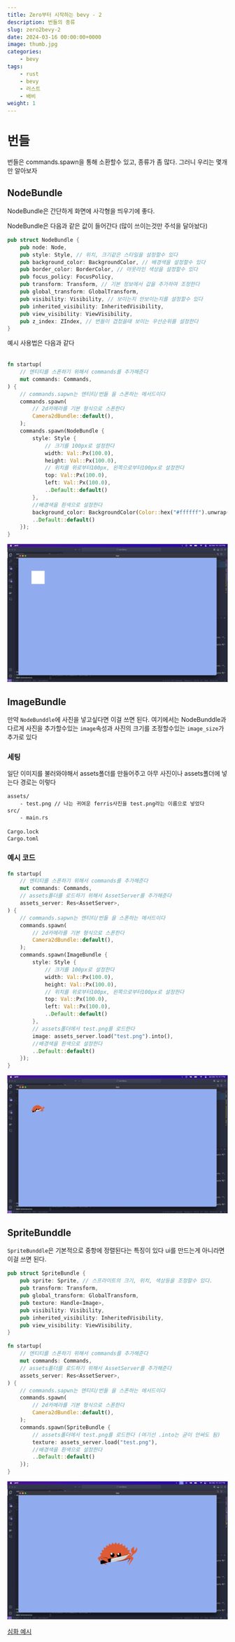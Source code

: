 ```yaml
---
title: Zero부터 시작하는 bevy - 2
description: 번들의 종류
slug: zero2bevy-2
date: 2024-03-16 00:00:00+0000
image: thumb.jpg
categories:
    - bevy
tags:
    - rust
    - bevy
    - 러스트
    - 배비
weight: 1
---
```


# 번들
번들은 commands.spawn을 통해 소환할수 있고, 종류가 좀 많다. 그러니 우리는 몇개만 알아보자

## NodeBundle
NodeBundle은 간단하게 화면에 사각형을 띄우기에 좋다.

NodeBundle은 다음과 같은 값이 들어간다 (많이 쓰이는것만 주석을 달아놨다)
```rs
pub struct NodeBundle {
    pub node: Node,
    pub style: Style, // 위치, 크기같은 스타일을 설정할수 있다
    pub background_color: BackgroundColor, // 배경색을 설정할수 있다
    pub border_color: BorderColor, // 아웃라인 색상을 설정할수 있다
    pub focus_policy: FocusPolicy,
    pub transform: Transform, // 기본 정보에서 값을 추가하여 조정한다
    pub global_transform: GlobalTransform,
    pub visibility: Visibility, // 보이는지 안보이는지를 설정할수 있다
    pub inherited_visibility: InheritedVisibility,
    pub view_visibility: ViewVisibility,
    pub z_index: ZIndex, // 번들이 겹첬을때 보이는 우선순위를 설정한다
}
```

예시 사용법은 다음과 같다

```rs

fn startup(
    // 엔티티를 스폰하기 위해서 commands를 추가해준다
    mut commands: Commands,
) {
    // commands.sapwn는 엔티티/번들 을 스폰하는 메서드이다
    commands.spawn(
        // 2d카메라를 기본 형식으로 스폰한다
        Camera2dBundle::default(),
    );
    commands.spawn(NodeBundle {
        style: Style {
            // 크기를 100px로 설정한다
            width: Val::Px(100.0),
            height: Val::Px(100.0),
            // 위치를 위로부터100px, 왼쪽으로부터100px로 설정한다
            top: Val::Px(100.0),
            left: Val::Px(100.0),
            ..Default::default()
        },
        //배경색을 흰색으로 설정한다
        background_color: BackgroundColor(Color::hex("#ffffff").unwrap()),
        ..Default::default()
    });
}
```
![실행화면](node_bunddle.png)

## ImageBundle
만약 `NodeBunddle`에 사진을 넣고싶다면 이걸 쓰면 된다.
여기에서는 NodeBunddle과 다르게 사진을 추가할수있는 `image`속성과 사진의 크기를 조정할수있는 `image_size`가 추가로 있다
### 세팅
일단 이미지를 불러와야해서 assets폴더를 만들어주고 아무 사진이나 assets폴더에 넣는다
경로는 이렇다
```
assets/
    - test.png // 나는 귀여운 ferris사진을 test.png라는 이름으로 넣었다
src/
    - main.rs

Cargo.lock
Cargo.toml
```

### 예시 코드
```rs
fn startup(
    // 엔티티를 스폰하기 위해서 commands를 추가해준다
    mut commands: Commands,
    // assets폴더를 로드하기 위해서 AssetServer를 추가해준다
    assets_server: Res<AssetServer>,
) {
    // commands.sapwn는 엔티티/번들 을 스폰하는 메서드이다
    commands.spawn(
        // 2d카메라를 기본 형식으로 스폰한다
        Camera2dBundle::default(),
    );
    commands.spawn(ImageBundle {
        style: Style {
            // 크기를 100px로 설정한다
            width: Val::Px(100.0),
            height: Val::Px(100.0),
            // 위치를 위로부터100px, 왼쪽으로부터100px로 설정한다
            top: Val::Px(100.0),
            left: Val::Px(100.0),
            ..Default::default()
        },
        // assets폴더에서 test.png를 로드한다
        image: assets_server.load("test.png").into(),
        //배경색을 흰색으로 설정한다
        ..Default::default()
    });
}
```

![실행화면](image_bunddle.png)

## SpriteBunddle
`SpriteBunddle`은 기본적으로 중항에 정렬된다는 특징이 있다 ui를 만드는게 아니라면 이걸 쓰면 된다.

```rs
pub struct SpriteBundle {
    pub sprite: Sprite, // 스프라이트의 크기, 위치, 색상등을 조정할수 있다.
    pub transform: Transform,
    pub global_transform: GlobalTransform,
    pub texture: Handle<Image>,
    pub visibility: Visibility,
    pub inherited_visibility: InheritedVisibility,
    pub view_visibility: ViewVisibility,
}
```

```rs
fn startup(
    // 엔티티를 스폰하기 위해서 commands를 추가해준다
    mut commands: Commands,
    // assets폴더를 로드하기 위해서 AssetServer를 추가해준다
    assets_server: Res<AssetServer>,
) {
    // commands.sapwn는 엔티티/번들 을 스폰하는 메서드이다
    commands.spawn(
        // 2d카메라를 기본 형식으로 스폰한다
        Camera2dBundle::default(),
    );
    commands.spawn(SpriteBundle {
        // assets폴더에서 test.png를 로드한다 (여기선 .into는 굳이 안써도 됨)
        texture: assets_server.load("test.png"),
        //배경색을 흰색으로 설정한다
        ..Default::default()
    });
}
```
![실행화면](sprite_bunddle.png)

[심화 예시](https://github.com/5-23/LIMBO/blob/main/src/main.rs#L54)